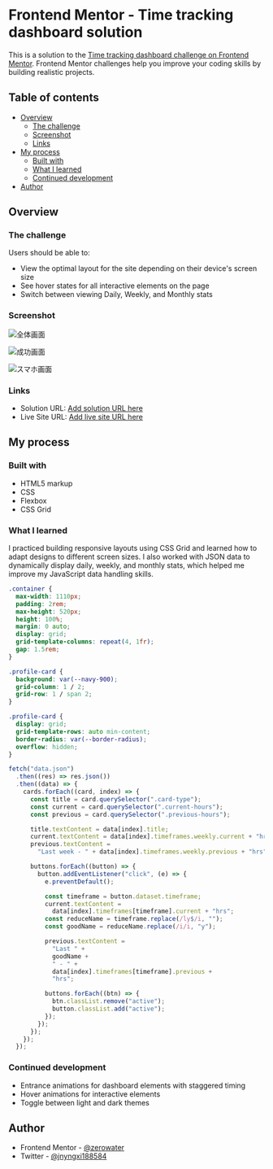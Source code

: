 # Frontend Mentor - Time tracking dashboard solution

This is a solution to the [Time tracking dashboard challenge on Frontend Mentor](https://www.frontendmentor.io/challenges/time-tracking-dashboard-UIQ7167Jw). Frontend Mentor challenges help you improve your coding skills by building realistic projects.

## Table of contents

- [Overview](#overview)
  - [The challenge](#the-challenge)
  - [Screenshot](#screenshot)
  - [Links](#links)
- [My process](#my-process)
  - [Built with](#built-with)
  - [What I learned](#what-i-learned)
  - [Continued development](#continued-development)
- [Author](#author)

## Overview

### The challenge

Users should be able to:

- View the optimal layout for the site depending on their device's screen size
- See hover states for all interactive elements on the page
- Switch between viewing Daily, Weekly, and Monthly stats

### Screenshot

![全体画面](./screenshots/全体画面.png)

![成功画面](./screenshots/タブレット画面.png)

![スマホ画面](./screenshots/スマホ画面.png)

### Links

- Solution URL: [Add solution URL here](https://your-solution-url.com)
- Live Site URL: [Add live site URL here](https://your-live-site-url.com)

## My process

### Built with

- HTML5 markup
- CSS
- Flexbox
- CSS Grid

### What I learned

I practiced building responsive layouts using CSS Grid and learned how to adapt designs to different screen sizes.
I also worked with JSON data to dynamically display daily, weekly, and monthly stats, which helped me improve my JavaScript data handling skills.

```css
.container {
  max-width: 1110px;
  padding: 2rem;
  max-height: 520px;
  height: 100%;
  margin: 0 auto;
  display: grid;
  grid-template-columns: repeat(4, 1fr);
  gap: 1.5rem;
}

.profile-card {
  background: var(--navy-900);
  grid-column: 1 / 2;
  grid-row: 1 / span 2;
}

.profile-card {
  display: grid;
  grid-template-rows: auto min-content;
  border-radius: var(--border-radius);
  overflow: hidden;
}
```

```javascript
fetch("data.json")
  .then((res) => res.json())
  .then((data) => {
    cards.forEach((card, index) => {
      const title = card.querySelector(".card-type");
      const current = card.querySelector(".current-hours");
      const previous = card.querySelector(".previous-hours");

      title.textContent = data[index].title;
      current.textContent = data[index].timeframes.weekly.current + "hrs";
      previous.textContent =
        "Last week - " + data[index].timeframes.weekly.previous + "hrs";

      buttons.forEach((button) => {
        button.addEventListener("click", (e) => {
          e.preventDefault();

          const timeframe = button.dataset.timeframe;
          current.textContent =
            data[index].timeframes[timeframe].current + "hrs";
          const reduceName = timeframe.replace(/ly$/i, "");
          const goodName = reduceName.replace(/i/i, "y");

          previous.textContent =
            "Last " +
            goodName +
            " - " +
            data[index].timeframes[timeframe].previous +
            "hrs";

          buttons.forEach((btn) => {
            btn.classList.remove("active");
            button.classList.add("active");
          });
        });
      });
    });
  });
```

### Continued development

- Entrance animations for dashboard elements with staggered timing
- Hover animations for interactive elements
- Toggle between light and dark themes

## Author

- Frontend Mentor - [@zerowater](https://www.frontendmentor.io/profile/zerowater4704)
- Twitter - [@jnyngxi188584](https://www.x.com/jnyngxi188584)
